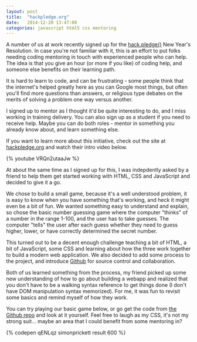 ```yaml
---
layout: post
title:  "hackpledge.org"
date:   2014-12-20 13:47:00
categories: javascript html5 css mentoring
---
```

A number of us at work recently signed up for the [hack.pledge()](http://hackpledge.org) 
New Year's Resolution.  In case you're not familiar with it, this is an effort to put 
folks needing coding mentoring in touch with experienced people who can help.  The idea 
is that you give an hour (or more if you like) of coding help, and someone else benefits 
on their learning path.

It is hard to learn to code, and can be frustrating - some people think that the internet's 
helped greatly here as you can Google most things, but often you'll find more questions than 
answers, or religious type debates on the merits of solving a problem one way versus another.

I signed up to mentor as I thought it'd be quite interesting to do, and I miss working in 
training delivery.  You can also sign up as a student if you need to receive help.  Maybe 
you can do both roles - mentor in something you already know about, and learn something else.

If you want to learn more about this initiative, check out the site at 
[hackpledge.org](http://hackpledge.org) and watch their intro video below.

{% youtube VRQn2utaaJw %}

At about the same time as I signed up for this, I was indepdently asked by 
a friend to help them get started working with HTML, CSS and JavaScript and 
decided to give it a go.

We chose to build a small game, because it's a well understood problem, it is 
easy to know when you have something that's working, and heck it might even be 
a bit of fun.  We wanted something easy to understand and explain, so chose 
the basic number guessing game where the computer "thinks" of a number in the 
range 1-100, and the user has to take guesses.  The computer "tells" the user 
after each guess whether they need to guess higher, lower, or have correctly 
determined the secret number.

This turned out to be a decent enough challenge teaching a bit of HTML, a bit 
of JavaScript, some CSS and learning about how the three work together to build 
a modern web application.  We also decided to add some process to the project, 
and introduce [Github](http://github.com) for source control and collaboration.

Both of us learned something from the process, my friend picked up some new 
understanding of how to go about building a webapp and realized that you don't 
have to be a walking syntax reference to get things done (I don't have DOM 
manipulation syntax memorized).  For me, it was fun to revisit some basics and 
remind myself of how they work.

You can try playing our basic game below, or go get the code from 
[the Github repo](https://github.com/simonprickett/jsnumberguess/) and look at
it yourself.  Feel free to laugh as my CSS, it's not my strong suit... maybe an 
area that I could benefit from some mentoring in?

{% codepen qENLqz simonprickett result 600 %}